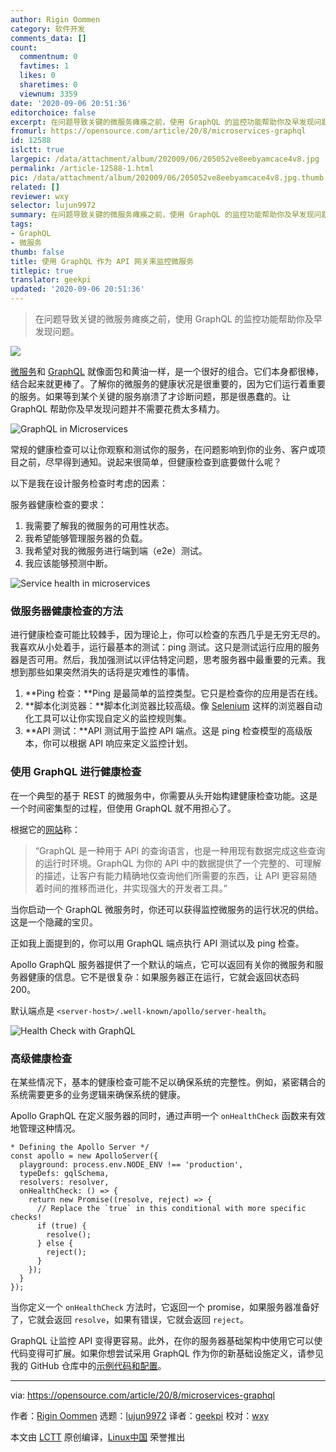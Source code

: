 ```yaml
---
author: Rigin Oommen
category: 软件开发
comments_data: []
count:
  commentnum: 0
  favtimes: 1
  likes: 0
  sharetimes: 0
  viewnum: 3359
date: '2020-09-06 20:51:36'
editorchoice: false
excerpt: 在问题导致关键的微服务瘫痪之前，使用 GraphQL 的监控功能帮助你及早发现问题。
fromurl: https://opensource.com/article/20/8/microservices-graphql
id: 12588
islctt: true
largepic: /data/attachment/album/202009/06/205052ve8eebyamcace4v8.jpg
permalink: /article-12588-1.html
pic: /data/attachment/album/202009/06/205052ve8eebyamcace4v8.jpg.thumb.jpg
related: []
reviewer: wxy
selector: lujun9972
summary: 在问题导致关键的微服务瘫痪之前，使用 GraphQL 的监控功能帮助你及早发现问题。
tags:
- GraphQL
- 微服务
thumb: false
title: 使用 GraphQL 作为 API 网关来监控微服务
titlepic: true
translator: geekpi
updated: '2020-09-06 20:51:36'
---
```



> 
> 在问题导致关键的微服务瘫痪之前，使用 GraphQL 的监控功能帮助你及早发现问题。
> 
> 
> 


![](/data/attachment/album/202009/06/205052ve8eebyamcace4v8.jpg)


[微服务](https://opensource.com/resources/what-are-microservices)和 [GraphQL](https://opensource.com/article/19/6/what-is-graphql) 就像面包和黄油一样，是一个很好的组合。它们本身都很棒，结合起来就更棒了。了解你的微服务的健康状况是很重要的，因为它们运行着重要的服务。如果等到某个关键的服务崩溃了才诊断问题，那是很愚蠢的。让 GraphQL 帮助你及早发现问题并不需要花费太多精力。


![GraphQL in Microservices](/data/attachment/album/202009/06/205139mi1icisfjshcgspm.png "GraphQL in Microservices")


常规的健康检查可以让你观察和测试你的服务，在问题影响到你的业务、客户或项目之前，尽早得到通知。说起来很简单，但健康检查到底要做什么呢？


以下是我在设计服务检查时考虑的因素：


服务器健康检查的要求：


1. 我需要了解我的微服务的可用性状态。
2. 我希望能够管理服务器的负载。
3. 我希望对我的微服务进行端到端（e2e）测试。
4. 我应该能够预测中断。


![Service health in microservices](/data/attachment/album/202009/06/205142p8u5addu33gzu4gu.png "Service health in microservices")


### 做服务器健康检查的方法


进行健康检查可能比较棘手，因为理论上，你可以检查的东西几乎是无穷无尽的。我喜欢从小处着手，运行最基本的测试：ping 测试。这只是测试运行应用的服务器是否可用。然后，我加强测试以评估特定问题，思考服务器中最重要的元素。我想到那些如果突然消失的话将是灾难性的事情。


1. \*\*Ping 检查：\*\*Ping 是最简单的监控类型。它只是检查你的应用是否在线。
2. \*\*脚本化浏览器：\*\*脚本化浏览器比较高级。像 [Selenium](https://www.selenium.dev/) 这样的浏览器自动化工具可以让你实现自定义的监控规则集。
3. \*\*API 测试：\*\*API 测试用于监控 API 端点。这是 ping 检查模型的高级版本，你可以根据 API 响应来定义监控计划。


### 使用 GraphQL 进行健康检查


在一个典型的基于 REST 的微服务中，你需要从头开始构建健康检查功能。这是一个时间密集型的过程，但使用 GraphQL 就不用担心了。


根据它的[网站](https://graphql.org/)称：



> 
> “GraphQL 是一种用于 API 的查询语言，也是一种用现有数据完成这些查询的运行时环境。GraphQL 为你的 API 中的数据提供了一个完整的、可理解的描述，让客户有能力精确地仅查询他们所需要的东西，让 API 更容易随着时间的推移而进化，并实现强大的开发者工具。”
> 
> 
> 


当你启动一个 GraphQL 微服务时，你还可以获得监控微服务的运行状况的供给。这是一个隐藏的宝贝。


正如我上面提到的，你可以用 GraphQL 端点执行 API 测试以及 ping 检查。


Apollo GraphQL 服务器提供了一个默认的端点，它可以返回有关你的微服务和服务器健康的信息。它不是很复杂：如果服务器正在运行，它就会返回状态码 200。


默认端点是 `<server-host>/.well-known/apollo/server-health`。


![Health Check with GraphQL](/data/attachment/album/202009/06/205144cpb2h7udbv73bavd.png "Health Check with GraphQL")


### 高级健康检查


在某些情况下，基本的健康检查可能不足以确保系统的完整性。例如，紧密耦合的系统需要更多的业务逻辑来确保系统的健康。


Apollo GraphQL 在定义服务器的同时，通过声明一个 `onHealthCheck` 函数来有效地管理这种情况。



```
* Defining the Apollo Server */
const apollo = new ApolloServer({
  playground: process.env.NODE_ENV !== 'production',
  typeDefs: gqlSchema,
  resolvers: resolver,
  onHealthCheck: () => {
    return new Promise((resolve, reject) => {
      // Replace the `true` in this conditional with more specific checks!
      if (true) {
        resolve();
      } else {
        reject();
      }
    });
  }
});

```

当你定义一个 `onHealthCheck` 方法时，它返回一个 promise，如果服务器准备好了，它就会返回 `resolve`，如果有错误，它就会返回 `reject`。


GraphQL 让监控 API 变得更容易。此外，在你的服务器基础架构中使用它可以使代码变得可扩展。如果你想尝试采用 GraphQL 作为你的新基础设施定义，请参见我的 GitHub 仓库中的[示例代码和配置](https://github.com/riginoommen/example-graphql)。




---


via: <https://opensource.com/article/20/8/microservices-graphql>


作者：[Rigin Oommen](https://opensource.com/users/riginoommen) 选题：[lujun9972](https://github.com/lujun9972) 译者：[geekpi](https://github.com/geekpi) 校对：[wxy](https://github.com/wxy)


本文由 [LCTT](https://github.com/LCTT/TranslateProject) 原创编译，[Linux中国](https://linux.cn/) 荣誉推出